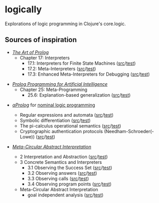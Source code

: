 # logically

Explorations of logic programming in Clojure's core.logic.

## Sources of inspiration

* [_The Art of Prolog_](http://books.google.ch/books?id=w-XjuvpOrjMC&lpg=PP1&pg=PP1#v=onepage&q&f=false)
  * Chapter 17: Interpreters
     * 17.1: Interpreters for Finite State Machines ([src](src/logically/art/interpreters/fsm.clj)/[test](test/logically/art/interpreters/fsm_test.clj))
     * 17.2: Meta-Interpreters ([src](src/logically/art/interpreters/meta.clj)/[test](test/logically/art/interpreters/meta_test.clj))
     * 17.3: Enhanced Meta-Interpreters for Debugging ([src](src/logically/art/interpreters/meta_debug.clj)/[test](test/logically/art/interpreters/meta_debug_test.clj))

<p></p>

* [_Prolog Programming for Artificial Intelligence_](http://www.amazon.com/Programming-Artificial-Intelligence-International-Computer/dp/0321417461)
  * Chapter 25: Meta-Programming
     * 25.6: Explanation-based generalization ([src](src/logically/ai/meta/ebg.clj)/[test](test/logically/ai/meta/ebg_test.clj))

<p></p>

* [_αProlog_](http://homepages.inf.ed.ac.uk/jcheney/programs/aprolog/) for [nominal logic programming](http://arxiv.org/abs/cs/0609062)
  * Regular expressions and automata ([src](src/logically/nominal/re.clj)/[test](test/logically/nominal/re_test.clj))
  * Symbolic differentiation ([src](src/logically/nominal/diff.clj)/[test](test/logically/nominal/diff_test.clj))
  * The pi-calculus operational semantics ([src](src/logically/nominal/picalc.clj)/[test](test/logically/nominal/picalc_test.clj))
  * Cryptographic authentication protocols (Needham-Schroeder(-Lowe)) ([src](src/logically/nominal/nsl.clj)/[test](test/logically/nominal/nsl_test.clj))

* [_Meta-Circular Abstract Interpretation_](http://www.cs.bgu.ac.il/~mcodish/Tutorial/)
  * 2 Interpretation and Abstraction ([src](src/logically/abs/meta.clj)/[test](test/logically/abs/meta_test.clj))
  * 3 Concrete Semantics and Interpreters
    * 3.1 Observing the Success Set ([src](src/logically/abs/tp_gr.clj)/[test](test/logically/abs/tp_gr_test.clj))
    * 3.2 Observing answers ([src](src/logically/abs/tp.clj)/[test](test/logically/abs/tp_test.clj))
    * 3.3 Observing calls ([src](src/logically/abs/induced_tp.clj)/[test](test/logically/abs/induced_tp_test.clj))
    * 3.4 Observing program points ([src](src/logically/abs/induced_tp_pp.clj)/[test](test/logically/abs/induced_tp_pp_test.clj))
  * Meta-Circular Abstract Interpretation
    * goal independent analysis ([src](src/logically/abs/tp_abs.clj)/[test](test/logically/abs/tp_abs_test.clj))

